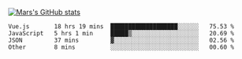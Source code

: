 [![Mars's GitHub stats](https://github-readme-stats.vercel.app/api?username=unbrain)](https://github.com/unbrain/github-readme-stats)

<!--START_SECTION:waka-->

```text
Vue.js       18 hrs 19 mins  ███████████████████░░░░░░   75.53 %
JavaScript   5 hrs 1 min     █████▒░░░░░░░░░░░░░░░░░░░   20.69 %
JSON         37 mins         ▓░░░░░░░░░░░░░░░░░░░░░░░░   02.56 %
Other        8 mins          ░░░░░░░░░░░░░░░░░░░░░░░░░   00.60 %
```

<!--END_SECTION:waka-->
